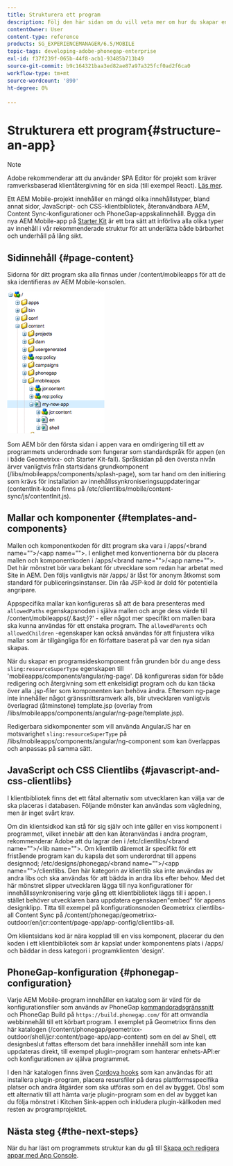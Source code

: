 ```yaml
---
title: Strukturera ett program
description: Följ den här sidan om du vill veta mer om hur du skapar en struktur för ett program. Den här sidan beskriver hur du strukturerar mallar och komponenter tillsammans med information om JavaScript och CSS Clientlibs.
contentOwner: User
content-type: reference
products: SG_EXPERIENCEMANAGER/6.5/MOBILE
topic-tags: developing-adobe-phonegap-enterprise
exl-id: f37f239f-065b-44f8-acb1-93485b713b49
source-git-commit: b9c164321baa3ed82ae87a97a325fcf0ad2f6ca0
workflow-type: tm+mt
source-wordcount: '890'
ht-degree: 0%

---
```


# Strukturera ett program{#structure-an-app}

>[!NOTE]
>
>Adobe rekommenderar att du använder SPA Editor för projekt som kräver ramverksbaserad klientåtergivning för en sida (till exempel React). [Läs mer](/help/sites-developing/spa-overview.md).

Ett AEM Mobile-projekt innehåller en mängd olika innehållstyper, bland annat sidor, JavaScript- och CSS-klientbibliotek, återanvändbara AEM, Content Sync-konfigurationer och PhoneGap-appskalinnehåll. Bygga din nya AEM Mobile-app på [Starter Kit](https://github.com/Adobe-Marketing-Cloud-Apps/aem-phonegap-starter-kit) är ett bra sätt att införliva alla olika typer av innehåll i vår rekommenderade struktur för att underlätta både bärbarhet och underhåll på lång sikt.

## Sidinnehåll {#page-content}

Sidorna för ditt program ska alla finnas under /content/mobileapps för att de ska identifieras av AEM Mobile-konsolen.

![chlimage_1-52](assets/chlimage_1-52.png)

Som AEM bör den första sidan i appen vara en omdirigering till ett av programmets underordnade som fungerar som standardspråk för appen (en i både Geometrixx- och Starter Kit-fall). Språksidan på den översta nivån ärver vanligtvis från startsidans grundkomponent (/libs/mobileapps/components/splash-page), som tar hand om den initiering som krävs för installation av innehållssynkroniseringsuppdateringar (contentInit-koden finns på /etc/clientlibs/mobile/content-sync/js/contentInit.js).

## Mallar och komponenter {#templates-and-components}

Mallen och komponentkoden för ditt program ska vara i /apps/&lt;brand name=&quot;&quot;>/&lt;app name=&quot;&quot;>. I enlighet med konventionerna bör du placera mallen och komponentkoden i /apps/&lt;brand name=&quot;&quot;>/&lt;app name=&quot;&quot;>. Det här mönstret bör vara bekant för utvecklare som redan har arbetat med Site in AEM. Den följs vanligtvis när /apps/ är låst för anonym åtkomst som standard för publiceringsinstanser. Din råa JSP-kod är dold för potentiella angripare.

Appspecifika mallar kan konfigureras så att de bara presenteras med `allowedPaths` egenskapsnoden i själva mallen och ange dess värde till /content/mobileapps(/.&amp;ast;)?&#39; - eller något mer specifikt om mallen bara ska kunna användas för ett enstaka program. The `allowedParents` och `allowedChildren` -egenskaper kan också användas för att finjustera vilka mallar som är tillgängliga för en författare baserat på var den nya sidan skapas.

När du skapar en programsideskomponent från grunden bör du ange dess `sling:resourceSuperType` egenskapen till &#39;mobileapps/components/angular/ng-page&#39;. Då konfigureras sidan för både redigering och återgivning som ett enkelsidigt program och du kan täcka över alla .jsp-filer som komponenten kan behöva ändra. Eftersom ng-page inte innehåller något gränssnittsramverk alls, blir utvecklaren vanligtvis överlagrad (åtminstone) template.jsp (overlay from /libs/mobileapps/components/angular/ng-page/template.jsp).

Redigerbara sidkomponenter som vill använda AngularJS har en motsvarighet `sling:resourceSuperType` på /libs/mobileapps/components/angular/ng-component som kan överlappas och anpassas på samma sätt.

## JavaScript och CSS Clientlibs {#javascript-and-css-clientlibs}

I klientbibliotek finns det ett fåtal alternativ som utvecklaren kan välja var de ska placeras i databasen. Följande mönster kan användas som vägledning, men är inget svårt krav.

Om din klientsidkod kan stå för sig själv och inte gäller en viss komponent i programmet, vilket innebär att den kan återanvändas i andra program, rekommenderar Adobe att du lagrar den i /etc/clientlibs/&lt;brand name=&quot;&quot;>/&lt;lib name=&quot;&quot;>. Om klientlib däremot är specifikt för ett fristående program kan du kapsla det som underordnat till appens designnod; /etc/designs/phonegap/&lt;brand name=&quot;&quot;>/&lt;app name=&quot;&quot;>/clientlibs. Den här kategorin av klientlib ska inte användas av andra libs och ska användas för att bädda in andra libs efter behov. Med det här mönstret slipper utvecklaren lägga till nya konfigurationer för innehållssynkronisering varje gång ett klientbibliotek läggs till i appen. I stället behöver utvecklaren bara uppdatera egenskapen&quot;embed&quot; för appens designklipp. Titta till exempel på konfigurationsnoden Geometrixx clientlibs-all Content Sync på /content/phonegap/geometrixx-outdoor/en/jcr:content/page-app/app-config/clientlibs-all.

Om klientsidans kod är nära kopplad till en viss komponent, placerar du den koden i ett klientbibliotek som är kapslat under komponentens plats i /apps/ och bäddar in dess kategori i programklienten &#39;design&#39;.

## PhoneGap-konfiguration {#phonegap-configuration}

Varje AEM Mobile-program innehåller en katalog som är värd för de konfigurationsfiler som används av PhoneGap [kommandoradsgränssnitt](https://github.com/phonegap/phonegap-cli) och PhoneGap Build på `https://build.phonegap.com/` för att omvandla webbinnehåll till ett körbart program. I exemplet på Geometrixx finns den här katalogen (/content/phonegap/geometrixx-outdoor/shell/jcr:content/page-app/app-content) som en del av Shell, ett designbeslut fattas eftersom det bara innehåller innehåll som inte kan uppdateras direkt, till exempel plugin-program som hanterar enhets-API:er och konfigurationen av själva programmet.

I den här katalogen finns även [Cordova hooks](https://cordova.apache.org/docs/en/dev/guide/appdev/hooks/index.html#Hooks%20Guide) som kan användas för att installera plugin-program, placera resursfiler på deras plattformsspecifika platser och andra åtgärder som ska utföras som en del av bygget. Obs! som ett alternativ till att hämta varje plugin-program som en del av bygget kan du följa mönstret i Kitchen Sink-appen och inkludera plugin-källkoden<!-- THIS URL IS 404 (https://github.com/blefebvre/aem-phonegap-kitchen-sink/tree/master/content/src/main/content/jcr_root/content/phonegap/kitchen-sink/shell/_jcr_content/pge-app/app-content/phonegap/plugins) --> med resten av programprojektet.

## Nästa steg {#the-next-steps}

När du har läst om programmets struktur kan du gå till [Skapa och redigera appar med App Console](/help/mobile/phonegap-apps-console.md).
